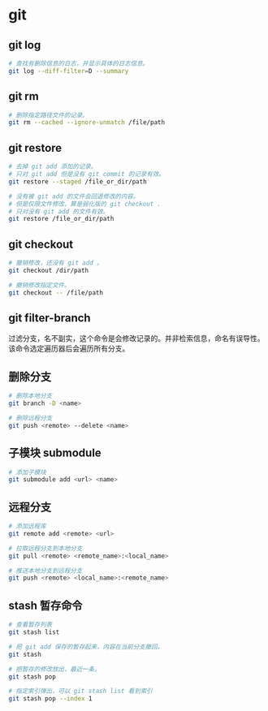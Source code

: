 # git

## git log

```bash
# 查找有删除信息的日志，并显示具体的日志信息。
git log --diff-filter=D --summary
```

## git rm

```bash
# 删除指定路径文件的记录。
git rm --cached --ignore-unmatch /file/path
```

## git restore

```bash
# 去掉 git add 添加的记录。
# 只对 git add 但是没有 git commit 的记录有效。
git restore --staged /file_or_dir/path

# 没有被 git add 的文件会回退修改的内容。
# 但是仅限文件修改，算是弱化版的 git checkout .
# 只对没有 git add 的文件有效。
git restore /file_or_dir/path
```

## git checkout

```bash
# 撤销修改，还没有 git add 。
git checkout /dir/path

# 撤销修改指定文件。
git checkout -- /file/path
```

## git filter-branch

过滤分支，名不副实，这个命令是会修改记录的。并非检索信息，命名有误导性。该命令选定遍历器后会遍历所有分支。

## 删除分支

```bash
# 删除本地分支
git branch -D <name>

# 删除远程分支
git push <remote> --delete <name>
```

## 子模块 submodule

```bash
# 添加子模块
git submodule add <url> <name>
```

## 远程分支

```bash
# 添加远程库
git remote add <remote> <url>

# 拉取远程分支到本地分支
git pull <remote> <remote_name>:<local_name>

# 推送本地分支到远程分支
git push <remote> <local_name>:<remote_name>
```

## stash 暂存命令

```bash
# 查看暂存列表
git stash list

# 把 git add 保存的暂存起来，内容在当前分支撤回。
git stash

# 把暂存的修改放出，最近一条。
git stash pop

# 指定索引弹出，可以 git stash list 看到索引
git stash pop --index 1
```
